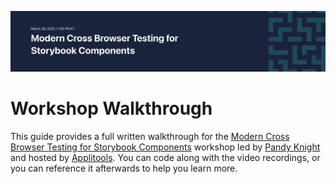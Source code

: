 ![Cross Browser Testing for Storybook Components](images/cbt-storybook-banner.png)

# Workshop Walkthrough

This guide provides a full written walkthrough for the
[Modern Cross Browser Testing for Storybook Components](http://applitools.info/vbm) workshop
led by [Pandy Knight](https://twitter.com/AutomationPanda)
and hosted by [Applitools](https://applitools.com/).
You can code along with the video recordings,
or you can reference it afterwards to help you learn more.

